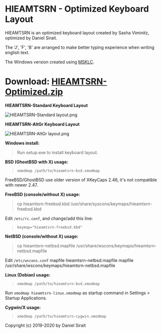 # HIEAMTSRN - Optimized Keyboard Layout

HIEAMTSRN is an optimized keyboard layout created by Sasha Viminitz, optimized by Daniel Sirait. 

The 'J', 'F', 'B' are arranged to make better typing experience when writing english text.

The Windows version created using [MSKLC](https://www.microsoft.com/en-us/download/details.aspx?id=102134).

# **Download:** [**HIEAMTSRN-Optimized.zip**](https://github.com/dns/Keyboard-HIEAMTSRN-Optimized/releases/download/v2.0/HIEAMTSRN-Optimized.zip)


**HIEAMTSRN-Standard Keyboard Layout**

![HIEAMTSRN-Standard layout.png](https://raw.githubusercontent.com/dns/Keyboard-HIEAMTSRN-SiraitX/master/HIEAMTSRN-Standard%20layout.png)

**HIEAMTSRN-AltGr Keyboard Layout**

![HIEAMTSRN-AltGr layout.png](https://raw.githubusercontent.com/dns/Keyboard-HIEAMTSRN-SiraitX/master/HIEAMTSRN-AltGr%20layout.png)


**Windows install:**

>Run setup.exe to install keyboard layout.

**BSD (GhostBSD with X) usage:**

>`xmodmap /path/to/hieamtsrn-bsd.xmodmap`

FreeBSD/GhostBSD use older version of XKeyCaps 2.46, it's not compatible with newer 2.47.

**FreeBSD (console/without X) usage:**

> cp hieamtsrn-freebsd.kbd /usr/share/syscons/keymaps/hieamtsrn-freebsd.kbd

Edit `/etc/rc.conf`, and change/add this line:
> `keymap="hieamtsrn-freebsd.kbd"`

**NetBSD (console/without X) usage:**
> cp hieamtsrn-netbsd.mapfile /usr/share/wscons/keymaps/hieamtsrn-netbsd.mapfile

Edit `/etc/wscons.conf` 
mapfile hieamtsrn-netbsd.mapfile
mapfile /usr/share/wscons/keymaps/hieamtsrn-netbsd.mapfile

**Linux (Debian) usage:**

>`xmodmap /path/to/hieamtsrn-bsd.xmodmap`

Run `xmodmap hieamtsrn-linux.xmodmap` as startup command in Settings > Startup Applications.

**Cygwin/X usage:**

>`xmodmap /path/to/hieamtsrn-cygwin.xmodmap`

Copyright (c) 2019-2020 by Daniel Sirait
